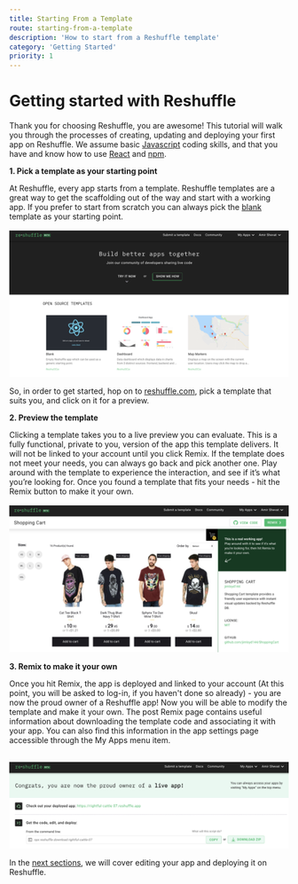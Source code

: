 ```yaml
---
title: Starting From a Template
route: starting-from-a-template
description: 'How to start from a Reshuffle template'
category: 'Getting Started'
priority: 1
---
```



# Getting started with Reshuffle

Thank you for choosing Reshuffle, you are awesome! This tutorial will walk you through the processes of creating, updating and deploying your first app on Reshuffle. We assume basic [Javascript](https://www.w3schools.com/js/) coding skills, and that you have and know how to use [React](https://reactjs.org/) and [npm](https://www.npmjs.com/).

**1. Pick a template as your starting point**

At Reshuffle, every app starts from a template. Reshuffle templates are a great way to get the scaffolding out of the way and start with a working app. If you prefer to start from scratch you can always pick the [blank](https://reshuffle.com/template/blank) template as your starting point. 
<br><br>
<img src="https://raw.githubusercontent.com/binaris/dev-docs-content/master/assets/getting-started1.png?token=AAR6X626J5Q33VOETDCBBAC5S3ACA" alt="drawing" style="width:600px;"/>

So, in order to get started, hop on to [reshuffle.com](https://reshuffle.com/), pick a template that suits you, and click on it for a preview.

**2. Preview the template** 

Clicking a template takes you to a live preview you can evaluate. This is a fully functional, private to you, version of the app this template delivers. It will not be linked to your account until you click Remix. If the template does not meet your needs, you can always go back and pick another one. Play around with the template to experience the interaction, and see if it’s what you’re looking for. Once you found a template that fits your needs - hit the Remix button to make it your own. 
<br><br>
<img src="https://raw.githubusercontent.com/binaris/dev-docs-content/master/assets/getting-started2.png?token=AAR6X63QHNNINGGIEAR6DN25S3AU6" alt="drawing" style="width:600px;"/>


**3. Remix to make it your own**

Once you hit Remix, the app is deployed and linked to your account (At this point, you will be asked to log-in, if you haven't done so already) - you are now the proud owner of a Reshuffle app! Now you will be able to modify the template and make it your own. The post Remix page contains useful information about downloading the template code and associating it with your app. You can also find this information in the app settings page accessible through the My Apps menu item.
<br><br>

<img src="https://raw.githubusercontent.com/binaris/dev-docs-content/master/assets/getting-started3.png?token=AAR6X626MRZ3MKHKMNGKQKC5S3BHE" alt="drawing" style="width:600px;"/>

In the [next sections](https://dev.reshuffle.app/running-locally), we will cover editing your app and deploying it on Reshuffle.



